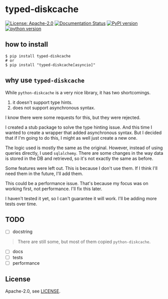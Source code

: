 # typed-diskcache

[![License: Apache-2.0](https://img.shields.io/badge/License-Apache_2.0-yellow.svg)](https://opensource.org/licenses/Apache-2.0)
[![Documentation Status](https://readthedocs.org/projects/typed-diskcache/badge/?version=latest)](https://typed-diskcache.readthedocs.io/en/latest/?badge=latest)
[![PyPI version](https://badge.fury.io/py/typed-diskcache.svg)](https://badge.fury.io/py/typed-diskcache)
[![python version](https://img.shields.io/pypi/pyversions/typed-diskcache.svg)](#)

## how to install
```shell
$ pip install typed-diskcache
# or
$ pip install "typed-diskcache[asyncio]"
```

## why use `typed-diskcache`
While `python-diskcache` is a very nice library, it has two shortcomings.
1. it doesn't support type hints.
2. does not support asynchronous syntax.

I know there were some requests for this, but they were rejected.

I created a stub package to solve the type hinting issue.
And this time I wanted to create a wrapper that added asynchronous syntax.
But I decided that if I'm going to do this, I might as well just create a new one.

The logic used is mostly the same as the original.
However, instead of using queries directly, I used `sqlalchemy`.
There are some changes in the way data is stored in the DB and retrieved, so it's not exactly the same as before.

Some features were left out.
This is because I don't use them.
If I think I'll need them in the future, I'll add them.

This could be a performance issue.
That's because my focus was on working first, not performance.
I'll fix this later.

I haven't tested it yet, so I can't guarantee it will work.
I'll be adding more tests over time.

## TODO
- [ ] docstring
> There are still some, but most of them copied `python-diskcache`.
- [ ] docs
- [ ] tests
- [ ] performance

## License

Apache-2.0, see [LICENSE](https://github.com/phi-friday/typed-diskcache/blob/main/LICENSE).
